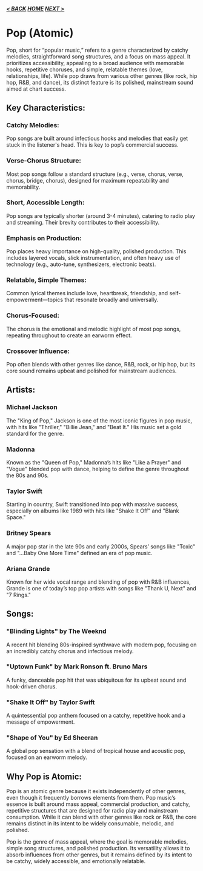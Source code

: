 ##### [< BACK](../metal/metal.md) [HOME](../index.md) [NEXT >](../punk/punk.md)
# Pop (Atomic)

Pop, short for “popular music,” refers to a genre characterized by catchy melodies, straightforward song structures, and a focus on mass appeal. It prioritizes accessibility, appealing to a broad audience with memorable hooks, repetitive choruses, and simple, relatable themes (love, relationships, life). While pop draws from various other genres (like rock, hip hop, R&B, and dance), its distinct feature is its polished, mainstream sound aimed at chart success.

## Key Characteristics:

### Catchy Melodies:

Pop songs are built around infectious hooks and melodies that easily get stuck in the listener's head. This is key to pop’s commercial success.

### Verse-Chorus Structure:

Most pop songs follow a standard structure (e.g., verse, chorus, verse, chorus, bridge, chorus), designed for maximum repeatability and memorability.

### Short, Accessible Length:

Pop songs are typically shorter (around 3-4 minutes), catering to radio play and streaming. Their brevity contributes to their accessibility.

### Emphasis on Production:

Pop places heavy importance on high-quality, polished production. This includes layered vocals, slick instrumentation, and often heavy use of technology (e.g., auto-tune, synthesizers, electronic beats).

### Relatable, Simple Themes:

Common lyrical themes include love, heartbreak, friendship, and self-empowerment—topics that resonate broadly and universally.

### Chorus-Focused:

The chorus is the emotional and melodic highlight of most pop songs, repeating throughout to create an earworm effect.

### Crossover Influence:

Pop often blends with other genres like dance, R&B, rock, or hip hop, but its core sound remains upbeat and polished for mainstream audiences.

## Artists:

### Michael Jackson

The "King of Pop," Jackson is one of the most iconic figures in pop music, with hits like "Thriller," "Billie Jean," and "Beat It." His music set a gold standard for the genre.

### Madonna

Known as the "Queen of Pop," Madonna’s hits like "Like a Prayer" and "Vogue" blended pop with dance, helping to define the genre throughout the 80s and 90s.

### Taylor Swift

Starting in country, Swift transitioned into pop with massive success, especially on albums like 1989 with hits like "Shake It Off" and "Blank Space."

### Britney Spears

A major pop star in the late 90s and early 2000s, Spears’ songs like "Toxic" and "...Baby One More Time" defined an era of pop music.

### Ariana Grande

Known for her wide vocal range and blending of pop with R&B influences, Grande is one of today’s top pop artists with songs like "Thank U, Next" and "7 Rings."

## Songs:

### "Blinding Lights" by The Weeknd

A recent hit blending 80s-inspired synthwave with modern pop, focusing on an incredibly catchy chorus and infectious melody.

### "Uptown Funk" by Mark Ronson ft. Bruno Mars

A funky, danceable pop hit that was ubiquitous for its upbeat sound and hook-driven chorus.

### "Shake It Off" by Taylor Swift

A quintessential pop anthem focused on a catchy, repetitive hook and a message of empowerment.

### "Shape of You" by Ed Sheeran

A global pop sensation with a blend of tropical house and acoustic pop, focused on an earworm melody.

## Why Pop is Atomic:

Pop is an atomic genre because it exists independently of other genres, even though it frequently borrows elements from them. Pop music’s essence is built around mass appeal, commercial production, and catchy, repetitive structures that are designed for radio play and mainstream consumption. While it can blend with other genres like rock or R&B, the core remains distinct in its intent to be widely consumable, melodic, and polished.

Pop is the genre of mass appeal, where the goal is memorable melodies, simple song structures, and polished production. Its versatility allows it to absorb influences from other genres, but it remains defined by its intent to be catchy, widely accessible, and emotionally relatable.
